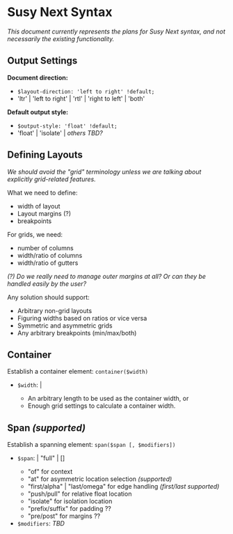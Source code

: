 # Susy Next Syntax

*This document currently represents the plans for Susy Next syntax,
and not necessarily the existing functionality.*

## Output Settings

**Document direction:**
- `$layout-direction: 'left to right' !default;`
- 'ltr' | 'left to right' | 'rtl' | 'right to left' | 'both'

**Default output style:**
- `$output-style: 'float' !default;`
- 'float' | 'isolate' | *others TBD?*

## Defining Layouts

*We should avoid the "grid" terminology
unless we are talking about explicitly grid-related features.*

What we need to define:
- width of layout
- Layout margins (?)
- breakpoints

For grids, we need:
- number of columns
- width/ratio of columns
- width/ratio of gutters

*(?) Do we really need to manage outer margins at all? Or can they be handled easily by the user?*

Any solution should support:
- Arbitrary non-grid layouts
- Figuring widths based on ratios or vice versa
- Symmetric and asymmetric grids
- Any arbitrary breakpoints (min/max/both)

## Container

Establish a container element: `container($width)`

- `$width`: <length> | <grid>
  - An arbitrary length to be used as the container width, or
  - Enough grid settings to calculate a container width.

## Span *(supported)*

Establish a spanning element: `span($span [, $modifiers])`

- `$span`: <length> | "full" | <columns> [<keywords>]
  - "of" for context
  - "at" for asymmetric location selection *(supported)*
  - "first/alpha" | "last/omega" for edge handling *(first/last supported)*
  - "push/pull" for relative float location
  - "isolate" for isolation location
  - "prefix/suffix" for padding ??
  - "pre/post" for margins ??
- `$modifiers`: *TBD*
